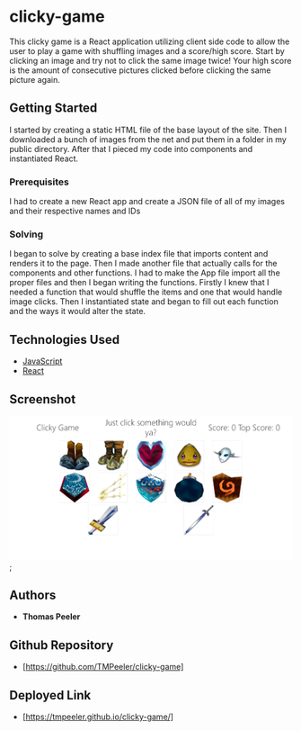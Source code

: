 # clicky-game

This clicky game is a React application utilizing client side code to allow the user to play a game with shuffling images and a score/high score. Start by clicking an image and try not to click the same image twice! Your high score is the amount of consecutive pictures clicked before clicking the same picture again.

## Getting Started

I started by creating a static HTML file of the base layout of the site. Then I downloaded a bunch of images from the net and put them in a folder in my public directory. After that I pieced my code into components and instantiated React.


### Prerequisites
I had to create a new React app and create a JSON file of all of my images and their respective names and IDs


### Solving
I began to solve by creating a base index file that imports content and renders it to the page. Then I made another file that actually calls for the components and other functions. I had to make the App file import all the proper files and then I began writing the functions. Firstly I knew that I needed a function that would shuffle the items and one that would handle image clicks. Then I instantiated state and began to fill out each function and the ways it would alter the state.


## Technologies Used

* [JavaScript](https://www.javascript.com/)
* [React](https://reactjs.org/)

## Screenshot 

![screenshot](clickygame.png);


## Authors
* **Thomas Peeler** 


## Github Repository
- [https://github.com/TMPeeler/clicky-game]

## Deployed Link

- [https://tmpeeler.github.io/clicky-game/]
